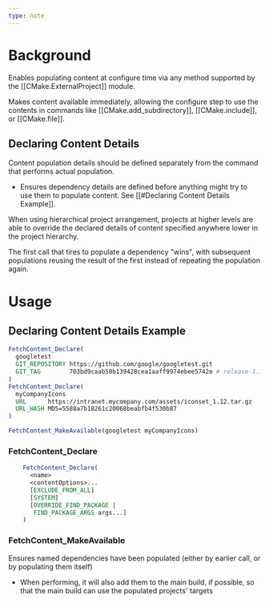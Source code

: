 ```yaml
---
type: note
---
```

# Background
Enables populating content at configure time via any method supported by the [[CMake.ExternalProject]] module. 

Makes content available immediately, allowing the configure step to use the contents in commands like [[CMake.add_subdirectory]], [[CMake.include]], or [[CMake.file]].

## Declaring Content Details
Content population details should be defined separately from the command that performs actual population. 
- Ensures dependency details are defined before anything might try to use them to populate content. See [[#Declaring Content Details Example]]. 

When using hierarchical project arrangement, projects at higher levels are able to override the declared details of content specified anywhere lower in the project hierarchy. 

The first call that tires to populate a dependency "wins", with subsequent populations reusing the result of the first instead of repeating the population again. 

# Usage
## Declaring Content Details Example
```cmake
FetchContent_Declare(
  googletest
  GIT_REPOSITORY https://github.com/google/googletest.git
  GIT_TAG        703bd9caab50b139428cea1aaff9974ebee5742e # release-1.10.0
)
FetchContent_Declare(
  myCompanyIcons
  URL      https://intranet.mycompany.com/assets/iconset_1.12.tar.gz
  URL_HASH MD5=5588a7b18261c20068beabfb4f530b87
)

FetchContent_MakeAvailable(googletest myCompanyIcons)
```

### FetchContent_Declare
```cmake
	FetchContent_Declare(
	  <name>
	  <contentOptions>...
	  [EXCLUDE_FROM_ALL]
	  [SYSTEM]
	  [OVERRIDE_FIND_PACKAGE |
	   FIND_PACKAGE_ARGS args...]
	)
```

### FetchContent_MakeAvailable
Ensures named dependencies have been populated (either by earlier call, or by populating them itself)
- When performing, it will also add them to the main build, if possible, so that the main build can use the populated projects' targets
